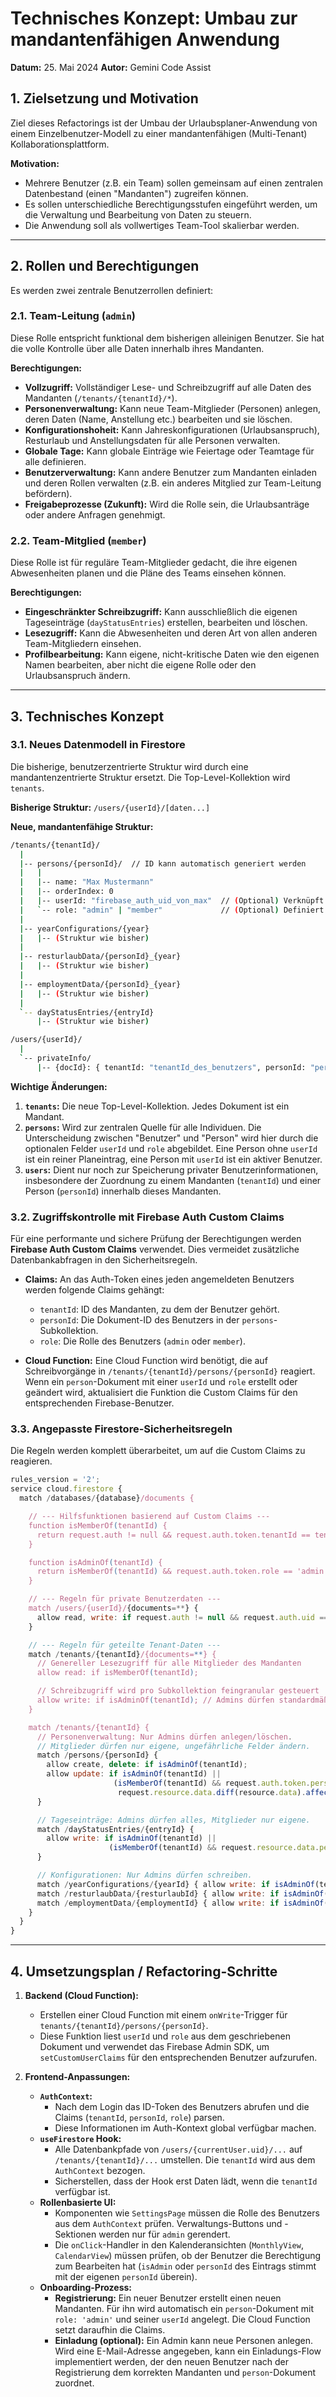 # Technisches Konzept: Umbau zur mandantenfähigen Anwendung

**Datum:** 25. Mai 2024
**Autor:** Gemini Code Assist

## 1. Zielsetzung und Motivation

Ziel dieses Refactorings ist der Umbau der Urlaubsplaner-Anwendung von einem Einzelbenutzer-Modell zu einer mandantenfähigen (Multi-Tenant) Kollaborationsplattform.

**Motivation:**

- Mehrere Benutzer (z.B. ein Team) sollen gemeinsam auf einen zentralen Datenbestand (einen "Mandanten") zugreifen können.
- Es sollen unterschiedliche Berechtigungsstufen eingeführt werden, um die Verwaltung und Bearbeitung von Daten zu steuern.
- Die Anwendung soll als vollwertiges Team-Tool skalierbar werden.

---

## 2. Rollen und Berechtigungen

Es werden zwei zentrale Benutzerrollen definiert:

### 2.1. Team-Leitung (`admin`)

Diese Rolle entspricht funktional dem bisherigen alleinigen Benutzer. Sie hat die volle Kontrolle über alle Daten innerhalb ihres Mandanten.

**Berechtigungen:**

- **Vollzugriff:** Vollständiger Lese- und Schreibzugriff auf alle Daten des Mandanten (`/tenants/{tenantId}/*`).
- **Personenverwaltung:** Kann neue Team-Mitglieder (Personen) anlegen, deren Daten (Name, Anstellung etc.) bearbeiten und sie löschen.
- **Konfigurationshoheit:** Kann Jahreskonfigurationen (Urlaubsanspruch), Resturlaub und Anstellungsdaten für alle Personen verwalten.
- **Globale Tage:** Kann globale Einträge wie Feiertage oder Teamtage für alle definieren.
- **Benutzerverwaltung:** Kann andere Benutzer zum Mandanten einladen und deren Rollen verwalten (z.B. ein anderes Mitglied zur Team-Leitung befördern).
- **Freigabeprozesse (Zukunft):** Wird die Rolle sein, die Urlaubsanträge oder andere Anfragen genehmigt.

### 2.2. Team-Mitglied (`member`)

Diese Rolle ist für reguläre Team-Mitglieder gedacht, die ihre eigenen Abwesenheiten planen und die Pläne des Teams einsehen können.

**Berechtigungen:**

- **Eingeschränkter Schreibzugriff:** Kann ausschließlich die eigenen Tageseinträge (`dayStatusEntries`) erstellen, bearbeiten und löschen.
- **Lesezugriff:** Kann die Abwesenheiten und deren Art von allen anderen Team-Mitgliedern einsehen.
- **Profilbearbeitung:** Kann eigene, nicht-kritische Daten wie den eigenen Namen bearbeiten, aber nicht die eigene Rolle oder den Urlaubsanspruch ändern.

---

## 3. Technisches Konzept

### 3.1. Neues Datenmodell in Firestore

Die bisherige, benutzerzentrierte Struktur wird durch eine mandantenzentrierte Struktur ersetzt. Die Top-Level-Kollektion wird `tenants`.

**Bisherige Struktur:**
`/users/{userId}/[daten...]`

**Neue, mandantenfähige Struktur:**

```bash
/tenants/{tenantId}/
  |
  |-- persons/{personId}/  // ID kann automatisch generiert werden
  |   |
  |   |-- name: "Max Mustermann"
  |   |-- orderIndex: 0
  |   |-- userId: "firebase_auth_uid_von_max"  // (Optional) Verknüpft mit einem Firebase Auth Benutzer
  |   `-- role: "admin" | "member"             // (Optional) Definiert die Rolle, wenn es ein Benutzer ist
  |
  |-- yearConfigurations/{year}
  |   |-- (Struktur wie bisher)
  |
  |-- resturlaubData/{personId}_{year}
  |   |-- (Struktur wie bisher)
  |
  |-- employmentData/{personId}_{year}
  |   |-- (Struktur wie bisher)
  |
  `-- dayStatusEntries/{entryId}
      |-- (Struktur wie bisher)

/users/{userId}/
  |
  `-- privateInfo/
      |-- {docId}: { tenantId: "tenantId_des_benutzers", personId: "personId_im_tenant" }
```

**Wichtige Änderungen:**

1. **`tenants`:** Die neue Top-Level-Kollektion. Jedes Dokument ist ein Mandant.
2. **`persons`:** Wird zur zentralen Quelle für alle Individuen. Die Unterscheidung zwischen "Benutzer" und "Person" wird hier durch die optionalen Felder `userId` und `role` abgebildet. Eine Person ohne `userId` ist ein reiner Planeintrag, eine Person mit `userId` ist ein aktiver Benutzer.
3. **`users`:** Dient nur noch zur Speicherung privater Benutzerinformationen, insbesondere der Zuordnung zu einem Mandanten (`tenantId`) und einer Person (`personId`) innerhalb dieses Mandanten.

### 3.2. Zugriffskontrolle mit Firebase Auth Custom Claims

Für eine performante und sichere Prüfung der Berechtigungen werden **Firebase Auth Custom Claims** verwendet. Dies vermeidet zusätzliche Datenbankabfragen in den Sicherheitsregeln.

- **Claims:** An das Auth-Token eines jeden angemeldeten Benutzers werden folgende Claims gehängt:
  - `tenantId`: ID des Mandanten, zu dem der Benutzer gehört.
  - `personId`: Die Dokument-ID des Benutzers in der `persons`-Subkollektion.
  - `role`: Die Rolle des Benutzers (`admin` oder `member`).

- **Cloud Function:** Eine Cloud Function wird benötigt, die auf Schreibvorgänge in `/tenants/{tenantId}/persons/{personId}` reagiert. Wenn ein `person`-Dokument mit einer `userId` und `role` erstellt oder geändert wird, aktualisiert die Funktion die Custom Claims für den entsprechenden Firebase-Benutzer.

### 3.3. Angepasste Firestore-Sicherheitsregeln

Die Regeln werden komplett überarbeitet, um auf die Custom Claims zu reagieren.

```js
rules_version = '2';
service cloud.firestore {
  match /databases/{database}/documents {

    // --- Hilfsfunktionen basierend auf Custom Claims ---
    function isMemberOf(tenantId) {
      return request.auth != null && request.auth.token.tenantId == tenantId;
    }

    function isAdminOf(tenantId) {
      return isMemberOf(tenantId) && request.auth.token.role == 'admin';
    }

    // --- Regeln für private Benutzerdaten ---
    match /users/{userId}/{documents=**} {
      allow read, write: if request.auth != null && request.auth.uid == userId;
    }

    // --- Regeln für geteilte Tenant-Daten ---
    match /tenants/{tenantId}/{documents=**} {
      // Genereller Lesezugriff für alle Mitglieder des Mandanten
      allow read: if isMemberOf(tenantId);

      // Schreibzugriff wird pro Subkollektion feingranular gesteuert
      allow write: if isAdminOf(tenantId); // Admins dürfen standardmäßig alles schreiben
    }

    match /tenants/{tenantId} {
      // Personenverwaltung: Nur Admins dürfen anlegen/löschen.
      // Mitglieder dürfen nur eigene, ungefährliche Felder ändern.
      match /persons/{personId} {
        allow create, delete: if isAdminOf(tenantId);
        allow update: if isAdminOf(tenantId) ||
                       (isMemberOf(tenantId) && request.auth.token.personId == personId &&
                        request.resource.data.diff(resource.data).affectedKeys().hasOnly(['name']));
      }

      // Tageseinträge: Admins dürfen alles, Mitglieder nur eigene.
      match /dayStatusEntries/{entryId} {
        allow write: if isAdminOf(tenantId) ||
                      (isMemberOf(tenantId) && request.resource.data.personId == request.auth.token.personId);
      }

      // Konfigurationen: Nur Admins dürfen schreiben.
      match /yearConfigurations/{yearId} { allow write: if isAdminOf(tenantId); }
      match /resturlaubData/{resturlaubId} { allow write: if isAdminOf(tenantId); }
      match /employmentData/{employmentId} { allow write: if isAdminOf(tenantId); }
    }
  }
}
```

---

## 4. Umsetzungsplan / Refactoring-Schritte

1. **Backend (Cloud Function):**
    - Erstellen einer Cloud Function mit einem `onWrite`-Trigger für `tenants/{tenantId}/persons/{personId}`.
    - Diese Funktion liest `userId` und `role` aus dem geschriebenen Dokument und verwendet das Firebase Admin SDK, um `setCustomUserClaims` für den entsprechenden Benutzer aufzurufen.

2. **Frontend-Anpassungen:**
    - **`AuthContext`:**
        - Nach dem Login das ID-Token des Benutzers abrufen und die Claims (`tenantId`, `personId`, `role`) parsen.
        - Diese Informationen im Auth-Kontext global verfügbar machen.
    - **`useFirestore` Hook:**
        - Alle Datenbankpfade von `/users/{currentUser.uid}/...` auf `/tenants/{tenantId}/...` umstellen. Die `tenantId` wird aus dem `AuthContext` bezogen.
        - Sicherstellen, dass der Hook erst Daten lädt, wenn die `tenantId` verfügbar ist.
    - **Rollenbasierte UI:**
        - Komponenten wie `SettingsPage` müssen die Rolle des Benutzers aus dem `AuthContext` prüfen. Verwaltungs-Buttons und -Sektionen werden nur für `admin` gerendert.
        - Die `onClick`-Handler in den Kalenderansichten (`MonthlyView`, `CalendarView`) müssen prüfen, ob der Benutzer die Berechtigung zum Bearbeiten hat (`isAdmin` oder `personId` des Eintrags stimmt mit der eigenen `personId` überein).
    - **Onboarding-Prozess:**
        - **Registrierung:** Ein neuer Benutzer erstellt einen neuen Mandanten. Für ihn wird automatisch ein `person`-Dokument mit `role: 'admin'` und seiner `userId` angelegt. Die Cloud Function setzt daraufhin die Claims.
        - **Einladung (optional):** Ein Admin kann neue Personen anlegen. Wird eine E-Mail-Adresse angegeben, kann ein Einladungs-Flow implementiert werden, der den neuen Benutzer nach der Registrierung dem korrekten Mandanten und `person`-Dokument zuordnet.
